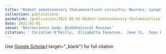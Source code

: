 ```yaml
---
title: "Rodent somatosensory thalamocortical circuitry: Neurons, synapses, and connectivity"
collection: publications
permalink: /publication/2021-01-01-Rodent-somatosensory-thalamocortical-circuitry-Neurons-synapses-and-connectivity
date: 2021-01-01
venue: 'Neuroscience &amp; Biobehavioral Reviews'
citation: ' Christian O’Reilly,  Elisabetta Iavarone,  Jane Yi,  Sean Hill, &quot;Rodent somatosensory thalamocortical circuitry: Neurons, synapses, and connectivity.&quot; Neuroscience &amp;amp; Biobehavioral Reviews, 2021.'
---
```

Use [Google Scholar](https://scholar.google.com/scholar?q=Rodent+somatosensory+thalamocortical+circuitry:+Neurons,+synapses,+and+connectivity){:target="_blank"} for full citation